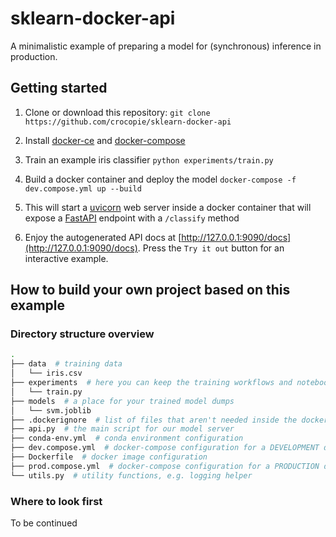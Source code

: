 # sklearn-docker-api
A minimalistic example of preparing a model for (synchronous) inference in production.

## Getting started

1. Clone or download this repository:
`git clone https://github.com/crocopie/sklearn-docker-api`

2. Install [docker-ce](https://docs.docker.com/install/linux/docker-ce/ubuntu/) and [docker-compose](https://docs.docker.com/compose/install/)

3. Train an example iris classifier `python experiments/train.py`

4. Build a docker container and deploy the model `docker-compose -f dev.compose.yml up --build`

5. This will start a [uvicorn](https://www.uvicorn.org/) web server inside a docker container that will expose a [FastAPI](https://fastapi.tiangolo.com/) endpoint with a `/classify` method 

5. Enjoy the autogenerated API docs at [http://127.0.0.1:9090/docs](http://127.0.0.1:9090/docs). Press the `Try it out` button for an interactive example.

## How to build your own project based on this example

### Directory structure overview

```bash
.
├── data  # training data
│   └── iris.csv
├── experiments  # here you can keep the training workflows and notebooks
│   └── train.py
├── models  # a place for your trained model dumps
│   └── svm.joblib
├── .dockerignore  # list of files that aren't needed inside the docker container
├── api.py  # the main script for our model server
├── conda-env.yml  # conda environment configuration
├── dev.compose.yml  # docker-compose configuration for a DEVELOPMENT deployment
├── Dockerfile  # docker image configuration
├── prod.compose.yml  # docker-compose configuration for a PRODUCTION deployment
└── utils.py  # utility functions, e.g. logging helper

```

### Where to look first

To be continued